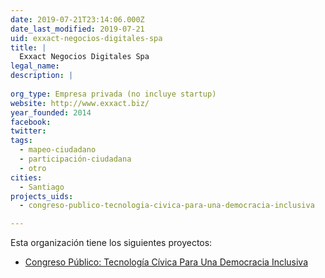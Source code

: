 ```yaml
---
date: 2019-07-21T23:14:06.000Z
date_last_modified: 2019-07-21
uid: exxact-negocios-digitales-spa
title: |
  Exxact Negocios Digitales Spa
legal_name: 
description: |
  
org_type: Empresa privada (no incluye startup)
website: http://www.exxact.biz/
year_founded: 2014
facebook: 
twitter: 
tags:
  - mapeo-ciudadano
  - participación-ciudadana
  - otro
cities: 
  - Santiago
projects_uids:
  - congreso-publico-tecnologia-civica-para-una-democracia-inclusiva

---
```


Esta organización tiene los siguientes proyectos:

- [Congreso Público: Tecnología Cívica Para Una Democracia Inclusiva](/proyectos/congreso-publico-tecnologia-civica-para-una-democracia-inclusiva)
